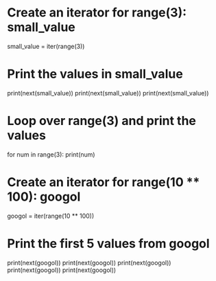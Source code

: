 # Create an iterator for range(3): small_value
small_value = iter(range(3))
# Print the values in small_value
print(next(small_value))
print(next(small_value))
print(next(small_value))
# Loop over range(3) and print the values
for num in range(3):
    print(num)
# Create an iterator for range(10 ** 100): googol
googol = iter(range(10 ** 100))
# Print the first 5 values from googol
print(next(googol))
print(next(googol))
print(next(googol))
print(next(googol))
print(next(googol))



